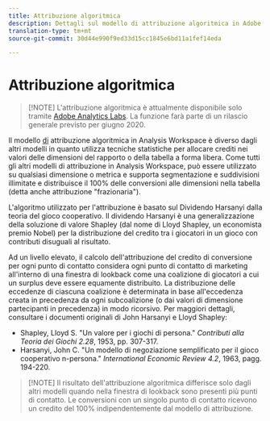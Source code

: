 ```yaml
---
title: Attribuzione algoritmica
description: Dettagli sul modello di attribuzione algoritmica in Adobe Analytics.
translation-type: tm+mt
source-git-commit: 30d44e990f9ed33d15cc1845e6bd11a1fef14eda

---
```



# Attribuzione algoritmica

> [!NOTE] L&#39;attribuzione algoritmica è attualmente disponibile solo tramite [Adobe Analytics Labs](https://docs.adobe.com/content/help/en/analytics/analyze/tech-previews/overview.html). La funzione farà parte di un rilascio generale previsto per giugno 2020.

Il modello [di](attribution.md) attribuzione algoritmica in Analysis Workspace è diverso dagli altri modelli in quanto utilizza tecniche statistiche per allocare crediti nei valori delle dimensioni del rapporto o della tabella a forma libera. Come tutti gli altri modelli di attribuzione in Analysis Workspace, può essere utilizzato su qualsiasi dimensione o metrica e supporta segmentazione e suddivisioni illimitate e distribuisce il 100% delle conversioni alle dimensioni nella tabella (detta anche attribuzione &quot;frazionaria&quot;).

L&#39;algoritmo utilizzato per l&#39;attribuzione è basato sul Dividendo Harsanyi dalla teoria del gioco cooperativo. Il dividendo Harsanyi è una generalizzazione della soluzione di valore Shapley (dal nome di Lloyd Shapley, un economista premio Nobel) per la distribuzione del credito tra i giocatori in un gioco con contributi disuguali al risultato.

Ad un livello elevato, il calcolo dell&#39;attribuzione del credito di conversione per ogni punto di contatto considera ogni punto di contatto di marketing all&#39;interno di una finestra di lookback come una coalizione di giocatori a cui un surplus deve essere equamente distribuito. La distribuzione delle eccedenze di ciascuna coalizione è determinata in base all&#39;eccedenza creata in precedenza da ogni subcoalizione (o dai valori di dimensione partecipanti in precedenza) in modo ricorsivo. Per maggiori dettagli, consultare i documenti originali di John Harsanyi e Lloyd Shapley:

* Shapley, Lloyd S. &quot;Un valore per i giochi di persona.&quot; *Contributi alla Teoria dei Giochi 2.28*, 1953, pp. 307-317.
* Harsanyi, John C. &quot;Un modello di negoziazione semplificato per il gioco cooperativo n-persona.&quot; *International Economic Review 4.2*, 1963, pagg. 194-220.

> [!NOTE] Il risultato dell&#39;attribuzione algoritmica differisce solo dagli altri modelli quando nella finestra di lookback sono presenti più punti di contatto. Le conversioni con un singolo punto di contatto ricevono un credito del 100% indipendentemente dal modello di attribuzione.
